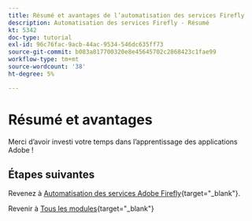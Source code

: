 ```yaml
---
title: Résumé et avantages de l’automatisation des services Firefly
description: Automatisation des services Firefly - Résumé
kt: 5342
doc-type: tutorial
exl-id: 96c76fac-9acb-44ac-9534-546dc635ff73
source-git-commit: b083a817700320e8e45645702c2868423c1fae99
workflow-type: tm+mt
source-wordcount: '38'
ht-degree: 5%

---
```


# Résumé et avantages

Merci d’avoir investi votre temps dans l’apprentissage des applications Adobe !

## Étapes suivantes

Revenez à [Automatisation des services Adobe Firefly](./automation.md){target="_blank"}.

Revenir à [Tous les modules](./../../../overview.md){target="_blank"}
